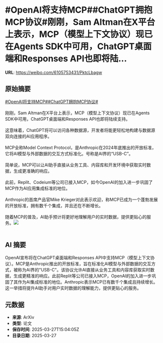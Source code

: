 # #OpenAI将支持MCP##ChatGPT拥抱MCP协议#刚刚，Sam Altman在X平台上表示，MCP（模型上下文协议）现已在Agents SDK中可用，ChatGPT桌面端和Responses API也即将陆...

**URL**: https://weibo.com/6105753431/PktcLbagw

## 原始摘要

<a href="https://m.weibo.cn/search?containerid=231522type%3D1%26t%3D10%26q%3D%23OpenAI%E5%B0%86%E6%94%AF%E6%8C%81MCP%23&amp;extparam=%23OpenAI%E5%B0%86%E6%94%AF%E6%8C%81MCP%23" data-hide=""><span class="surl-text">#OpenAI将支持MCP#</span></a><a href="https://m.weibo.cn/search?containerid=231522type%3D1%26t%3D10%26q%3D%23ChatGPT%E6%8B%A5%E6%8A%B1MCP%E5%8D%8F%E8%AE%AE%23&amp;extparam=%23ChatGPT%E6%8B%A5%E6%8A%B1MCP%E5%8D%8F%E8%AE%AE%23" data-hide=""><span class="surl-text">#ChatGPT拥抱MCP协议#</span></a><br><br>刚刚，Sam Altman在X平台上表示，MCP（模型上下文协议）现已在Agents SDK中可用，ChatGPT桌面端和Responses API也即将陆续支持。<br><br>这意味着，ChatGPT将可以访问各种数据源，开发者将能更轻松地构建与数据源双向连接的AI应用程序。<br><br>MCP全称Model Context Protocol，是Anthropic在2024年底推出的开放标准，它将AI模型与外部数据的交互方式标准化。号称是AI界的“USB-C”。<br><br>简单说，MCP可以让AI助手直接从业务工具、内容库和开发环境中获取实时数据，生成更准确的响应。<br><br>此前，Replit、Codeium等公司已接入MCP，如今OpenAI的加入进一步巩固了MCP作为AI应用集成标准的地位。<br><br>Anthropic的首席产品官Mike Krieger对此表示欢迎，称MCP已成为一个蓬勃发展的开放标准，拥有数千个集成，并且还在不断增长。<br><br>随着MCP的普及，AI助手预计将更好地理解用户的实时数据，提供更贴心的服务。<img style="" src="https://tvax4.sinaimg.cn/large/006Fd7o3gy1hzvf9z91j1j30zi0cawin.jpg" referrerpolicy="no-referrer"><br><br>

## AI 摘要

OpenAI宣布将在ChatGPT桌面端和Responses API中支持MCP（模型上下文协议）。MCP是Anthropic推出的开放标准，旨在标准化AI模型与外部数据的交互方式，被称为AI界的"USB-C"。该协议允许AI直接从业务工具和内容库获取实时数据，生成更精准的响应。此前Replit等公司已接入MCP，OpenAI的加入进一步巩固了其作为AI集成标准的地位。Anthropic表示MCP已有数千个集成且持续增长。这一举措将提升AI助手对用户实时数据的理解能力，提供更贴心的服务。

## 元数据

- **来源**: ArXiv
- **类型**: 论文
- **保存时间**: 2025-03-27T15:04:05Z
- **目录日期**: 2025-03-27
